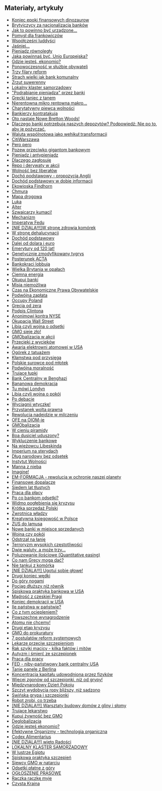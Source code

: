 
<h2>Materiały, artykuły</h2>
<p>
<ul>
	<li><a href='{{site.baseurl}}\articles\Koniec%20epoki%20finansowych%20dinozaurow.html'>Koniec epoki finansowych dinozaurow</a>
	<li><a href='{{site.baseurl}}\articles\Brytyjczycy%20za%20nacjonalizacj%C4%85%20bank%C3%B3w.html'>Brytyjczycy za nacjonalizacją banków</a>
	<li><a href='{{site.baseurl}}\articles\Jak%20to%20powinno%20by%C4%87%20urz%C4%85dzone....html'>Jak to powinno być urządzone...</a>
	<li><a href='{{site.baseurl}}\articles\Pomys%C5%82%20dla%20frankowicz%C3%B3w.html'>Pomysł dla frankowiczów</a>
	<li><a href='{{site.baseurl}}\articles\Wsp%C3%B3%C5%82cze%C5%9Bni%20luddy%C5%9Bci.html'>Współcześni luddyści</a>
	<li><a href='{{site.baseurl}}\articles\Ja%C5%9Bniej....html'>Jaśniej...</a>
	<li><a href='{{site.baseurl}}\articles\Pieni%C4%85dz%20r%C3%B3wnoleg%C5%82y.html'>Pieniądz równoległy</a>
	<li><a href='{{site.baseurl}}\articles\Jaka%20powinna%C5%9B%20by%C4%87%2C%20Unio%20Europejska%3F.html'>Jaka powinnaś być, Unio Europejska?</a>
	<li><a href='{{site.baseurl}}\articles\Gdzie%20jeste%C5%9B%2C%20ekonomio%3F.html'>Gdzie jesteś, ekonomio?</a>
	<li><a href='{{site.baseurl}}\articles\Ponowoczesno%C5%9B%C4%87%20w%20s%C5%82u%C5%BCbie%20obywateli.html'>Ponowoczesność w służbie obywateli</a>
	<li><a href='{{site.baseurl}}\articles\Trzy%20filary%20reform.html'>Trzy filary reform</a>
	<li><a href='{{site.baseurl}}\articles\Strach%20wielki%20jak%20bank%20komunalny.html'>Strach wielki jak bank komunalny</a>
	<li><a href='{{site.baseurl}}\articles\Zrzut%20suwerenny.html'>Zrzut suwerenny</a>
	<li><a href='{{site.baseurl}}\articles\Lokalny%20klaster%20samorz%C4%85dowy.html'>Lokalny klaster samorządowy</a>
	<li><a href='{{site.baseurl}}\articles\%22Podrabianie%20pieni%C4%85dza%22%20przez%20banki.html'>"Podrabianie pieniądza" przez banki</a>
	<li><a href='{{site.baseurl}}\articles\Grecki%20taniec%20z%20tanem.html'>Grecki taniec z tanem</a>
	<li><a href='{{site.baseurl}}\articles\Nierentowna%20mikro%20rentowna%20makro....html'>Nierentowna mikro rentowna makro...</a>
	<li><a href='{{site.baseurl}}\articles\Charytatywny%20piewca%20wolno%C5%9Bci.html'>Charytatywny piewca wolności</a>
	<li><a href='{{site.baseurl}}\articles\Bankierzy%20kontratakuj%C4%85.html'>Bankierzy kontratakują</a>
	<li><a href='{{site.baseurl}}\articles\Oto%20nastaje%20Nowe%20Bretton%20Woods%21.html'>Oto nastaje Nowe Bretton Woods!</a>
	<li><a href='{{site.baseurl}}\articles\Dlaczego%20banki%20potrzebuj%C4%85%20naszych%20depozyt%C3%B3w%3F%20Podpowied%C5%BA%3A%20Nie%20po%20to%2C%20aby%20je%20po%C5%BCycza%C4%87..html'>Dlaczego banki potrzebują naszych depozytów? Podpowiedź: Nie po to, aby je pożyczać.</a>
	<li><a href='{{site.baseurl}}\articles\Waluta%20wsp%C3%B3lnotowa%20jako%20wehiku%C5%82%20transformacji.html'>Waluta wspólnotowa jako wehikuł transformacji</a>
	<li><a href='{{site.baseurl}}\articles\CitiWarszawa.html'>CitiWarszawa</a>
	<li><a href='{{site.baseurl}}\articles\Pero%20pero.html'>Pero pero</a>
	<li><a href='{{site.baseurl}}\articles\Pozew%20przeciwko%20gigantom%20bankowym.html'>Pozew przeciwko gigantom bankowym</a>
	<li><a href='{{site.baseurl}}\articles\Pieni%C4%85dz%20i%20antypieni%C4%85dz.html'>Pieniądz i antypieniądz</a>
	<li><a href='{{site.baseurl}}\articles\Dlaczego%20zag%C5%82osuj%C4%99.html'>Dlaczego zagłosuję</a>
	<li><a href='{{site.baseurl}}\articles\Repo%20i%20derywaty%20w%20akcji.html'>Repo i derywaty w akcji</a>
	<li><a href='{{site.baseurl}}\articles\Wolno%C5%9B%C4%87%20bez%20libera%C5%82%C3%B3w.html'>Wolność bez liberałów</a>
	<li><a href='{{site.baseurl}}\articles\Doch%C3%B3%20podstawowy%20-%20propozycja%20Anglii.html'>Dochó podstawowy - propozycja Anglii</a>
	<li><a href='{{site.baseurl}}\articles\Doch%C3%B3d%20podstawowy%20w%20dobie%20informacji.html'>Dochód podstawowy w dobie informacji</a>
	<li><a href='{{site.baseurl}}\articles\Ekowioska%20Findhorn.html'>Ekowioska Findhorn</a>
	<li><a href='{{site.baseurl}}\articles\Chmura.html'>Chmura</a>
	<li><a href='{{site.baseurl}}\articles\Mapa%20drogowa.html'>Mapa drogowa</a>
	<li><a href='{{site.baseurl}}\articles\Luka.html'>Luka</a>
	<li><a href='{{site.baseurl}}\articles\Alter.html'>Alter</a>
	<li><a href='{{site.baseurl}}\articles\Szwajcarzy%20kumaci%21.html'>Szwajcarzy kumaci!</a>
	<li><a href='{{site.baseurl}}\articles\Mechanizm.html'>Mechanizm</a>
	<li><a href='{{site.baseurl}}\articles\Imperatyw%20Fedu.html'>Imperatyw Fedu</a>
	<li><a href='NIE DZIALA.html'>[NIE DZIALA!!!]W stronę zdrowia komórek</a>
	<li><a href='{{site.baseurl}}\articles\W%20stron%C4%99%20dehalucynacji.html'>W stronę dehalucynacji</a>
	<li><a href='{{site.baseurl}}\articles\Doch%C3%B3d%20podstawowy.html'>Dochód podstawowy</a>
	<li><a href='{{site.baseurl}}\articles\Dalej%20od%20dolara%20i%20euro.html'>Dalej od dolara i euro</a>
	<li><a href='{{site.baseurl}}\articles\Emerytury%20od%20120%20lat%21.html'>Emerytury od 120 lat!</a>
	<li><a href='{{site.baseurl}}\articles\Genetycznie%20zmodyfikowany%20tygrys.html'>Genetycznie zmodyfikowany tygrys</a>
	<li><a href='{{site.baseurl}}\articles\Posterunek%20ACTA.html'>Posterunek ACTA</a>
	<li><a href='{{site.baseurl}}\articles\Bankokraci%20lobbuj%C4%85.html'>Bankokraci lobbują</a>
	<li><a href='{{site.baseurl}}\articles\Wielka%20Brytania%20w%20opa%C5%82ach.html'>Wielka Brytania w opałach</a>
	<li><a href='{{site.baseurl}}\articles\Ciemna%20energia.html'>Ciemna energia</a>
	<li><a href='{{site.baseurl}}\articles\Okupuj%20banki.html'>Okupuj banki</a>
	<li><a href='{{site.baseurl}}\articles\Misja%20niemo%C5%BCliwa.html'>Misja niemożliwa</a>
	<li><a href='{{site.baseurl}}\articles\Czas%20na%20Ekonomiczne%20Prawa%20Obywatelskie.html'>Czas na Ekonomiczne Prawa Obywatelskie</a>
	<li><a href='{{site.baseurl}}\articles\Podw%C3%B3jna%20zap%C5%82ata.html'>Podwójna zapłata</a>
	<li><a href='{{site.baseurl}}\articles\Occupy%20Poland.html'>Occupy Poland</a>
	<li><a href='{{site.baseurl}}\articles\Grecja%20od%20zera.html'>Grecja od zera</a>
	<li><a href='{{site.baseurl}}\articles\Podpis%20Clintona.html'>Podpis Clintona</a>
	<li><a href='{{site.baseurl}}\articles\Anonimowi%20kontra%20NYSE.html'>Anonimowi kontra NYSE</a>
	<li><a href='{{site.baseurl}}\articles\Okupacja%20Wall%20Street.html'>Okupacja Wall Street</a>
	<li><a href='{{site.baseurl}}\articles\Libia%20czyli%20wojna%20o%20odsetki.html'>Libia czyli wojna o odsetki</a>
	<li><a href='{{site.baseurl}}\articles\GMO%20sieje%20z%C5%82o%21.html'>GMO sieje zło!</a>
	<li><a href='{{site.baseurl}}\articles\GMObalizacja%20w%20akcji.html'>GMObalizacja w akcji</a>
	<li><a href='{{site.baseurl}}\articles\Przecieki%20z%20wyciek%C3%B3w.html'>Przecieki z wycieków</a>
	<li><a href='{{site.baseurl}}\articles\Awaria%20elektrowni%20atomowej%20w%20USA.html'>Awaria elektrowni atomowej w USA</a>
	<li><a href='{{site.baseurl}}\articles\Og%C3%B3rek%20z%20tatua%C5%BCem.html'>Ogórek z tatuażem</a>
	<li><a href='{{site.baseurl}}\articles\K%C5%82amstwa%20pod%20przysi%C4%99g%C4%85.html'>Kłamstwa pod przysięgą</a>
	<li><a href='{{site.baseurl}}\articles\Polskie%20surowce%20pod%20m%C5%82otek.html'>Polskie surowce pod młotek</a>
	<li><a href='{{site.baseurl}}\articles\Podw%C3%B3jna%20moralno%C5%9B%C4%87.html'>Podwójna moralność</a>
	<li><a href='{{site.baseurl}}\articles\Truj%C4%85ce%20%C5%82upki.html'>Trujące łupki</a>
	<li><a href='{{site.baseurl}}\articles\Bank%20Centralny%20w%20Benghazi.html'>Bank Centralny w Benghazi</a>
	<li><a href='{{site.baseurl}}\articles\Bananowa%20demokracja.html'>Bananowa demokracja</a>
	<li><a href='{{site.baseurl}}\articles\Tu%20m%C3%B3wi%20Londyn.html'>Tu mówi Londyn</a>
	<li><a href='{{site.baseurl}}\articles\Libia%20czyli%20wojna%20o%20pok%C3%B3j.html'>Libia czyli wojna o pokój</a>
	<li><a href='{{site.baseurl}}\articles\Po%20debacie.html'>Po debacie</a>
	<li><a href='{{site.baseurl}}\articles\Wyci%C4%85gnij%20wtyczk%C4%99%21.html'>Wyciągnij wtyczkę!</a>
	<li><a href='{{site.baseurl}}\articles\Przystanek%20wolta%20prawna.html'>Przystanek wolta prawna</a>
	<li><a href='{{site.baseurl}}\articles\Rewolucja%20nadejdzie%20w%20milczeniu.html'>Rewolucja nadejdzie w milczeniu</a>
	<li><a href='{{site.baseurl}}\articles\OFE%20na%20OIOM-ie.html'>OFE na OIOM-ie</a>
	<li><a href='{{site.baseurl}}\articles\GMObalizacja.html'>GMObalizacja</a>
	<li><a href='{{site.baseurl}}\articles\W%20cieniu%20piramidy.html'>W cieniu piramidy</a>
	<li><a href='{{site.baseurl}}\articles\Boa%20dusiciel%20uduszony%3F.html'>Boa dusiciel uduszony?</a>
	<li><a href='{{site.baseurl}}\articles\Wykluczenie%20bankowe.html'>Wykluczenie bankowe</a>
	<li><a href='{{site.baseurl}}\articles\Na%20wie%C5%BCowcu%20Libeskinda.html'>Na wieżowcu Libeskinda</a>
	<li><a href='{{site.baseurl}}\articles\Imperium%20na%20sterydach.html'>Imperium na sterydach</a>
	<li><a href='{{site.baseurl}}\articles\D%C5%82ug%20narodowy%20bez%20odsetek.html'>Dług narodowy bez odsetek</a>
	<li><a href='{{site.baseurl}}\articles\Instytut%20Wolno%C5%9Bci.html'>Instytut Wolności</a>
	<li><a href='{{site.baseurl}}\articles\Manna%20z%20nieba.html'>Manna z nieba</a>
	<li><a href='{{site.baseurl}}\articles\Imagine%21.html'>Imagine!</a>
	<li><a href='{{site.baseurl}}\articles\EM-FORMACJA%20-%20rewolucja%20w%20ochronie%20naszej%20planety.html'>EM-FORMACJA - rewolucja w ochronie naszej planety</a>
	<li><a href='{{site.baseurl}}\articles\Finansowe%20dopalacze.html'>Finansowe dopalacze</a>
	<li><a href='{{site.baseurl}}\articles\Siedem%20lat%20t%C5%82ustych.html'>Siedem lat tłustych</a>
	<li><a href='{{site.baseurl}}\articles\Praca%20dla%20p%C5%82acy.html'>Praca dla płacy</a>
	<li><a href='{{site.baseurl}}\articles\Po%20co%20bankom%20odsetki%3F.html'>Po co bankom odsetki?</a>
	<li><a href='{{site.baseurl}}\articles\Widmo%20pog%C5%82ebienia%20si%C4%99%20kryzysu.html'>Widmo pogłebienia się kryzysu</a>
	<li><a href='{{site.baseurl}}\articles\Kr%C3%B3tka%20sprzeda%C5%BC%20Polski.html'>Krótka sprzedaż Polski</a>
	<li><a href='{{site.baseurl}}\articles\Zwrotnica%20w%C5%82adzy.html'>Zwrotnica władzy</a>
	<li><a href='{{site.baseurl}}\articles\Kreatywna%20ksi%C4%99gowo%C5%9B%C4%87%20w%20Polsce.html'>Kreatywna księgowość w Polsce</a>
	<li><a href='{{site.baseurl}}\articles\ZUS%20do%20lamusa.html'>ZUS do lamusa</a>
	<li><a href='{{site.baseurl}}\articles\Nowe%20banki%20w%20miejsce%20sprzedanych.html'>Nowe banki w miejsce sprzedanych</a>
	<li><a href='{{site.baseurl}}\articles\Wojna%20czy%20pok%C3%B3j.html'>Wojna czy pokój</a>
	<li><a href='{{site.baseurl}}\articles\Odstrza%C5%82%20na%20%C5%82ani%C4%99.html'>Odstrzał na łanię</a>
	<li><a href='{{site.baseurl}}\articles\Terroryzm%20wysokich%20cz%C4%99stotliwo%C5%9Bci.html'>Terroryzm wysokich częstotliwości</a>
	<li><a href='{{site.baseurl}}\articles\Dwie%20waluty%2C%20a%20mo%C5%BCe%20trzy....html'>Dwie waluty, a może trzy...</a>
	<li><a href='{{site.baseurl}}\articles\Poluzowanie%20ilo%C5%9Bciowe%20%28Quantitative%20easing%29.html'>Poluzowanie ilościowe (Quantitative easing)</a>
	<li><a href='{{site.baseurl}}\articles\Co%20nam%20Grecy%20mog%C4%85%20da%C4%87%3F.html'>Co nam Grecy mogą dać?</a>
	<li><a href='{{site.baseurl}}\articles\Nie%20tankuj%20z%20kom%C3%B3rk%C4%85.html'>Nie tankuj z komórką</a>
	<li><a href='NIE DZIALA.html'>[NIE DZIALA!!!] Ugotuj sobie głowę!</a>
	<li><a href='{{site.baseurl}}\articles\Drugi%20koniec%20w%C4%99dki.html'>Drugi koniec wędki</a>
	<li><a href='{{site.baseurl}}\articles\Do%20g%C3%B3ry%20nogami.html'>Do góry nogami</a>
	<li><a href='{{site.baseurl}}\articles\Poci%C4%85g%20d%C5%82u%C5%BCszy%20ni%C5%BC%20r%C3%B3wnik.html'>Pociąg dłuższy niż równik</a>
	<li><a href='{{site.baseurl}}\articles\Spiskowa%20praktyka%20bankowa%20w%20USA.html'>Spiskowa praktyka bankowa w USA</a>
	<li><a href='{{site.baseurl}}\articles\M%C4%85dro%C5%9B%C4%87%20z%20czeskiej%20Pragi.html'>Mądrość z czeskiej Pragi</a>
	<li><a href='{{site.baseurl}}\articles\Koniec%20demokracji%20w%20USA.html'>Koniec demokracji w USA</a>
	<li><a href='{{site.baseurl}}\articles\Ile%20pa%C5%84stwa%20w%20pa%C5%84stwie%3F.html'>Ile państwa w państwie?</a>
	<li><a href='{{site.baseurl}}\articles\Co%20z%20tym%20ociepleniem%3F.html'>Co z tym ociepleniem?</a>
	<li><a href='{{site.baseurl}}\articles\Powszechne%20wynagrodzenie.html'>Powszechne wynagrodzenie</a>
	<li><a href='{{site.baseurl}}\articles\Atomu%20nie%20chcemy%21.html'>Atomu nie chcemy!</a>
	<li><a href='{{site.baseurl}}\articles\Drugi%20etap%20kryzysu.html'>Drugi etap kryzysu</a>
	<li><a href='{{site.baseurl}}\articles\GMO%20do%20prokuratury.html'>GMO do prokuratury</a>
	<li><a href='{{site.baseurl}}\articles\7%20postulat%C3%B3w%20reform%20systemowych.html'>7 postulatów reform systemowych</a>
	<li><a href='{{site.baseurl}}\articles\Lekarze%20przeciw%20szczepieniom.html'>Lekarze przeciw szczepieniom</a>
	<li><a href='{{site.baseurl}}\articles\Rak%20szyjki%20macicy%20-%20kilka%20fakt%C3%B3w%20i%20mit%C3%B3w.html'>Rak szyjki macicy - kilka faktów i mitów</a>
	<li><a href='{{site.baseurl}}\articles\Autyzm%20i%20%C5%9Bmier%C4%87%20ze%20szczepionek.html'>Autyzm i śmierć ze szczepionek</a>
	<li><a href='{{site.baseurl}}\articles\Praca%20dla%20pracy.html'>Praca dla pracy</a>
	<li><a href='{{site.baseurl}}\articles\FED%20-%20niby-pa%C5%84stwowy%20bank%20centralny%20USA.html'>FED - niby-państwowy bank centralny USA</a>
	<li><a href='{{site.baseurl}}\articles\Tanie%20panele%20z%20Berlina.html'>Tanie panele z Berlina</a>
	<li><a href='{{site.baseurl}}\articles\Koncentracja%20kapita%C5%82u%20udowodniona%20przez%20fizyk%C3%B3w.html'>Koncentracja kapitału udowodniona przez fizyków</a>
	<li><a href='{{site.baseurl}}\articles\Wi%C4%99cej%20zgon%C3%B3w%20od%20szczepionki%2C%20ni%C5%BC%20od%20grypy%21.html'>Więcej zgonów od szczepionki, niż od grypy!</a>
	<li><a href='{{site.baseurl}}\articles\Mi%C4%99dzynarodowy%20Dzie%C5%84%20Pokoju.html'>Międzynarodowy Dzień Pokoju</a>
	<li><a href='{{site.baseurl}}\articles\Szczyt%20wydobycia%20ropy%20bli%C5%BCszy%2C%20ni%C5%BC%20s%C4%85dzono.html'>Szczyt wydobycia ropy bliższy, niż sądzono</a>
	<li><a href='{{site.baseurl}}\articles\Swi%C5%84ska%20grypa%20i%20szczepionki.html'>Swińska grypa i szczepionki</a>
	<li><a href='{{site.baseurl}}\articles\Robot%20zrobi%2C%20co%20trzeba.html'>Robot zrobi, co trzeba</a>
	<li><a href='NIE DZIALA.html'>[NIE DZIALA!!!] Warsztaty budowy domów z gliny i słomy</a>
	<li><a href='{{site.baseurl}}\articles\Truj%C4%85ce%20lekarstwo.html'>Trujące lekarstwo</a>
	<li><a href='{{site.baseurl}}\articles\Kupuj%20%C5%BCywno%C5%9B%C4%87%20bez%20GMO.html'>Kupuj żywność bez GMO</a>
	<li><a href='{{site.baseurl}}\articles\Deglobalizacja.html'>Deglobalizacja</a>
	<li><a href='{{site.baseurl}}\articles\Gdzie%20jeste%C5%9B%20ekonomio%3F.html'>Gdzie jesteś ekonomio?</a>
	<li><a href='{{site.baseurl}}\articles\Efektywne%20Organizmy%20-%20technologia%20organiczna.html'>Efektywne Organizmy - technologia organiczna</a>
	<li><a href='{{site.baseurl}}\articles\Codex%20Alimentarius.html'>Codex Alimentarius</a>
	<li><a href='NIE DZIALA.html'>[NIE DZIALA!!!] więto Radości</a>
	<li><a href='{{site.baseurl}}\articles\LOKALNY%20KLASTER%20SAMORZ%C4%84DOWY.html'>LOKALNY KLASTER SAMORZĄDOWY</a>
	<li><a href='{{site.baseurl}}\articles\W%20lustrze%20Egiptu.html'>W lustrze Egiptu</a>
	<li><a href='{{site.baseurl}}\articles\Spiskowa%20praktyka%20szczepie%C5%84.html'>Spiskowa praktyka szczepień</a>
	<li><a href='{{site.baseurl}}\articles\Siewcy%20GMO%20w%20natarciu.html'>Siewcy GMO w natarciu</a>
	<li><a href='{{site.baseurl}}\articles\Odsetki%20p%C5%82atne%20z%20g%C3%B3ry.html'>Odsetki płatne z góry</a>
	<li><a href='{{site.baseurl}}\articles\OG%C5%81OSZENIE%20PRASOWE.html'>OGŁOSZENIE PRASOWE</a>
	<li><a href='{{site.baseurl}}\articles\R%C4%85czka%20r%C4%85czk%C4%99%20myje.html'>Rączka rączkę myje</a>
	<li><a href='{{site.baseurl}}\articles\Czysta%20Kraina.html'>Czysta Kraina</a>
</ul>
</p>

	

